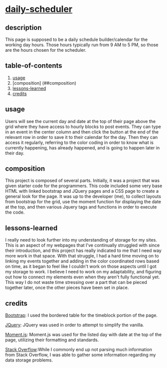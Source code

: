 # [daily-scheduler](https://lindslewis.github.io/daily-scheduler/)

## description
This page is supposed to be a daily schedule builder/calendar for the working day hours. Those hours typically run from 9 AM to 5 PM, so those are the hours chosen for the scheduler. 

## table-of-contents

1. [usage](##usage)
2. [composition]
(##composition)
3. [lessons-learned](##lessons-learned)
4. [credits](##credits)

## usage
Users will see the current day and date at the top of their page above the grid where they have access to hourly blocks to post events. They can type in an event in the center column and then click the button at the end of the relevant row in order to save it to their calendar for the day. Then they can access it regularly, referring to the color coding in order to know what is currently happening, has already happened, and is going to happen later in their day. 

## composition
This project is composed of several parts. Initially, it was a project that was given starter code for the programmers. This code included some very base HTML with linked bootstrap and JQuery pages and a CSS page to create a general look for the page. It was up to the developer (me), to collect layouts from bootstrap for the grid, use the moment function for displaying the date at the top, and then various Jquery tags and functions in order to execute the code.

## lessons-learned
I really need to look further into my understanding of storage for my sites. This is an aspect of my webpages that I've continually struggled with since their introduction, and this project has really indicated to me that I need way more work in that space. With that struggle, I had a hard time moving on to linking my events together and adding in the color coordinated rows based on time, as it began to feel like I couldn't work on those aspects until I got my storage to work. I believe I need to work on my adaptability, and figuring out how to connect my elements even when they aren't fully functional yet. This way I do not waste time stressing over a part that can be pieced together later, once the other pieces have been set in place.

## credits

[Bootstrap](https://getbootstrap.com/docs/4.5/content/tables/): I used the bordered table for the timeblock portion of the page.

[JQuery](https://api.jquery.com/): JQuery was used in order to attempt to simplify the vanilla.

[Moment.js](https://momentjs.com/): Moment.js was used for the listed day with date at the top of the page, utilizing their formatting and standards.

[Stack Overflow](https://stackoverflow.com/questions/34832401/saving-user-input-in-jquery):While I commonly end up not parsing much information from Stack Overflow, I was able to gather some information regarding my data storage problems.
